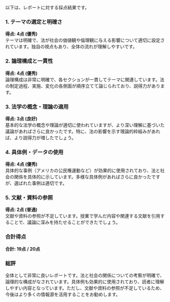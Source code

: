 以下は、レポートに対する採点結果です。

### 1. テーマの選定と明確さ
**得点: 4点 (優秀)**  
テーマは明確で、法が社会の価値観や倫理観に与える影響について適切に設定されています。独自の視点もあり、全体の流れが理解しやすいです。

### 2. 論理構成と一貫性
**得点: 4点 (優秀)**  
論理構成は非常に明確で、各セクションが一貫してテーマに関連しています。法の制定過程、実施、変化の各側面が順序立てて論じられており、説得力があります。

### 3. 法学の概念・理論の適用
**得点: 3点 (良好)**  
基本的な法学の概念や理論が適切に使われていますが、より深い理解に基づいた議論があればさらに良かったです。特に、法の影響を示す理論的枠組みがあれば、より説得力が増したでしょう。

### 4. 具体例・データの使用
**得点: 4点 (優秀)**  
具体的な事例（アメリカの公民権運動など）が効果的に使用されており、法と社会の関係を具体的に示しています。多様な具体例があればさらに良かったですが、選ばれた事例は適切です。

### 5. 文献・資料の参照
**得点: 2点 (普通)**  
文献や資料の参照が不足しています。授業で学んだ内容や関連する文献を引用することで、議論に深みを持たせることができたでしょう。

### 合計得点
**合計: 19点 / 20点**

### 総評
全体として非常に良いレポートです。法と社会の関係についての考察が明確で、論理的な構成がなされています。具体例も効果的に使用されており、読者に理解しやすい内容となっています。ただし、文献や資料の参照が不足しているため、今後はより多くの情報源を活用することをお勧めします。